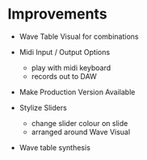 # Improvements

- Wave Table Visual for combinations
- Midi Input / Output Options
	- play with midi keyboard
	- records out to DAW
- Make Production Version Available
- Stylize Sliders
	- change slider colour on slide
	- arranged around Wave Visual

- Wave table synthesis